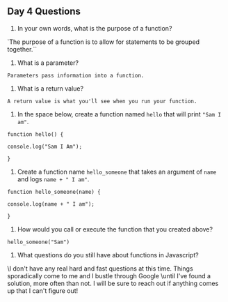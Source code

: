 ## Day 4 Questions

1. In your own words, what is the purpose of a function?

`The purpose of a function is to allow for statements to be grouped together.``


1. What is a parameter?

``Parameters pass information into a function.``


1. What is a return value?

``A return value is what you'll see when you run your function.``


1. In the space below, create a function named `hello` that will print `"Sam I am"`.

``function hello() {``

    console.log("Sam I Am");
  
``}``


1. Create a function name `hello_someone` that takes an argument of `name` and logs `name + " I am"`.

``function hello_someone(name) {``

    console.log(name + " I am");
    
``}``


1. How would you call or execute the function that you created above?

``hello_someone("Sam")``


1. What questions do you still have about functions in Javascript?

\\I don't have any real hard and fast questions at this time. Things sporadically come to me and I bustle through Google
\\until I've found a solution, more often than not. I will be sure to reach out if anything comes up that I can't figure out!

